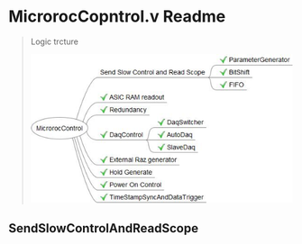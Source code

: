 # MicrorocCopntrol.v Readme

> Logic trcture
>
> ![MicrorocControl](MicrorocControl.jpeg)



## SendSlowControlAndReadScope

``` verilog

```


